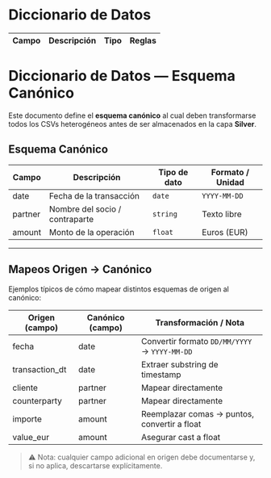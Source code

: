 # Diccionario de Datos

| Campo | Descripción | Tipo | Reglas |
|-------|-------------|------|--------|
# Diccionario de Datos — Esquema Canónico

Este documento define el **esquema canónico** al cual deben transformarse todos los CSVs heterogéneos antes de ser almacenados en la capa **Silver**.

## Esquema Canónico

| Campo   | Descripción                       | Tipo de dato  | Formato / Unidad |
|---------|-----------------------------------|---------------|------------------|
| date    | Fecha de la transacción           | `date`        | `YYYY-MM-DD`     |
| partner | Nombre del socio / contraparte    | `string`      | Texto libre      |
| amount  | Monto de la operación             | `float`       | Euros (EUR)      |

---

## Mapeos Origen → Canónico

Ejemplos típicos de cómo mapear distintos esquemas de origen al canónico:

| Origen (campo) | Canónico (campo) | Transformación / Nota                  |
|----------------|------------------|----------------------------------------|
| fecha          | date             | Convertir formato `DD/MM/YYYY` → `YYYY-MM-DD` |
| transaction_dt | date             | Extraer substring de timestamp         |
| cliente        | partner          | Mapear directamente                    |
| counterparty   | partner          | Mapear directamente                    |
| importe        | amount           | Reemplazar comas → puntos, convertir a float |
| value_eur      | amount           | Asegurar cast a float                  |

> ⚠️ Nota: cualquier campo adicional en origen debe documentarse y, si no aplica, descartarse explícitamente.
